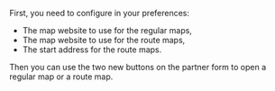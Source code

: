 First, you need to configure in your preferences:

- The map website to use for the regular maps,
- The map website to use for the route maps,
- The start address for the route maps.

Then you can use the two new buttons on the partner form to open a
regular map or a route map.
